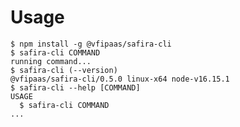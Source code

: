 <!-- order:2 -->
<!-- PLEASE! Don't edit this file, auto generated! -->

# Usage
<!-- usage -->
```sh-session
$ npm install -g @vfipaas/safira-cli
$ safira-cli COMMAND
running command...
$ safira-cli (--version)
@vfipaas/safira-cli/0.5.0 linux-x64 node-v16.15.1
$ safira-cli --help [COMMAND]
USAGE
  $ safira-cli COMMAND
...
```
<!-- usagestop -->